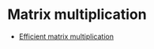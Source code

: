 # Matrix multiplication

- [Efficient matrix multiplication](https://gist.github.com/nadavrot/5b35d44e8ba3dd718e595e40184d03f0)